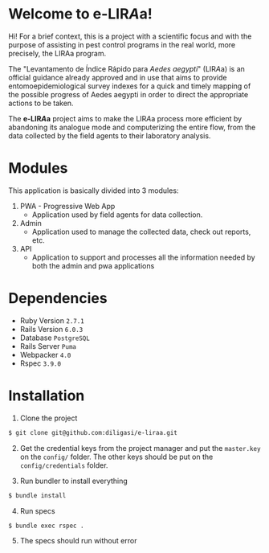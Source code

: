 # Welcome to e-LIR*A*a!

Hi! For a brief context, this is a project with a scientific focus and with the purpose of assisting in pest control programs in the real world, more precisely, the LIRAa program.

The "Levantamento de Índice Rápido para *Aedes aegypti*" (LIR*A*a) is an official guidance already approved and in use that aims to provide entomoepidemiological survey indexes for a quick and timely mapping of the possible progress of Aedes aegypti in order to direct the appropriate actions to be taken.

The **e-LIR*A*a** project aims to make the LIR*A*a process more efficient by abandoning its analogue mode and computerizing the entire flow, from the data collected by the field agents to their laboratory analysis.

# Modules

This application is basically divided into 3 modules:

 1. PWA - Progressive Web App
	 - Application used by field agents for data collection.
 2. Admin
	 - Application used to manage the collected data, check out reports, etc.
 3. API
	 - Application to support and processes all the information needed by both the admin and pwa  applications

# Dependencies

- Ruby Version  `2.7.1`
- Rails Version  `6.0.3`
- Database  `PostgreSQL`
- Rails Server  `Puma`
- Webpacker  `4.0`
- Rspec  `3.9.0`

# Installation

1. Clone the project
```bash
$ git clone git@github.com:diligasi/e-liraa.git
```

2. Get the credential keys from the project manager and put the `master.key` on the `config/` folder. The other keys should be put on the `config/credentials` folder.

3. Run bundler to install everything
```bash
$ bundle install
```

4. Run specs
```bash
$ bundle exec rspec .
```

5. The specs should run without error
